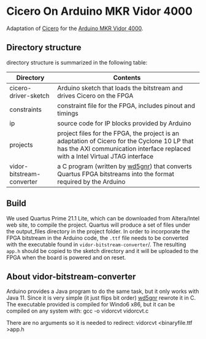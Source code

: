 # Cicero On Arduino MKR Vidor 4000
Adaptation of [Cicero](https://github.com/necst/cicero) for the [Arduino MKR Vidor 4000](https://store.arduino.cc/products/arduino-mkr-vidor-4000).

## Directory structure
directory structure is summarized in the following table:

Directory  | Contents
---------- | --------
cicero-driver-sketch | Arduino sketch that loads the bitstream and drives Cicero on the FPGA
constraints | constraint file for the FPGA, includes pinout and timings
ip | source code for IP blocks provided by Arduino
projects | project files for the FPGA, the project is an adaptation of Cicero for the Cyclone 10 LP that has the AXI communication interface replaced with a Intel Virtual JTAG interface
vidor-bitstream-converter | a C program (written by [wd5gnr](https://github.com/wd5gnr/VidorFPGA)) that converts Quartus FPGA bitstreams into the format required by the Arduino

## Build
We used Quartus Prime 21.1 Lite, which can be downloaded from Altera/Intel web site, to compile the project.
Quartus will produce a set of files under the output_files directory in the project folder. 
In order to incorporate the FPGA bitstream in the Arduino code, the `.ttf` file needs to be converted with the executable found in `vidor-bitstream-converter`/.
The resulting `app.h` should be copied to the sketch directory and it will be uploaded to the FPGA when the board is powered and on reset.

## About vidor-bitstream-converter
Arduino provides a Java program to do the same task, but it only works with Java 11. Since it is very simple (it just
flips bit order) [wd5gnr](https://github.com/wd5gnr/VidorFPGA) rewrote it in C.  
The executable provided is compiled for Windo6 x86, but it can be compiled on any system with:
    gcc -o vidorcvt vidorcvt.c

There are no arguments so it is needed to redirect:
    vidorcvt <binaryfile.ttf >app.h
